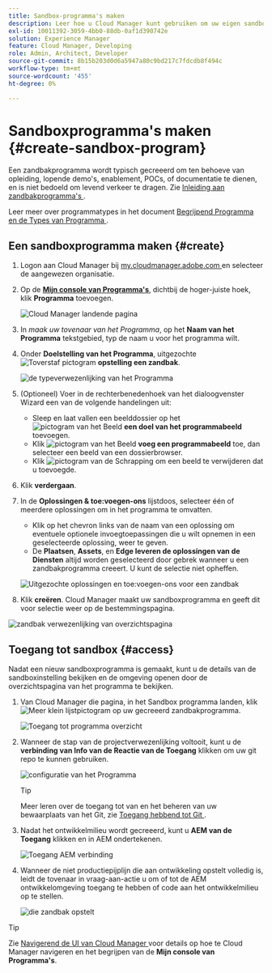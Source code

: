 ```yaml
---
title: Sandbox-programma's maken
description: Leer hoe u Cloud Manager kunt gebruiken om uw eigen sandboxprogramma te maken voor training, demo, POC of andere niet-productiedoeleinden.
exl-id: 10011392-3059-4bb0-88db-0af1d390742e
solution: Experience Manager
feature: Cloud Manager, Developing
role: Admin, Architect, Developer
source-git-commit: 8b15b203d0d6a5947a80c9bd217c7fdcdb8f494c
workflow-type: tm+mt
source-wordcount: '455'
ht-degree: 0%

---
```


# Sandboxprogramma&#39;s maken {#create-sandbox-program}

Een zandbakprogramma wordt typisch gecreeerd om ten behoeve van opleiding, lopende demo&#39;s, enablement, POCs, of documentatie te dienen, en is niet bedoeld om levend verkeer te dragen. Zie [ Inleiding aan zandbakprogramma&#39;s ](/help/implementing/cloud-manager/getting-access-to-aem-in-cloud/introduction-sandbox-programs.md).

Leer meer over programmatypes in het document [ Begrijpend Programma en de Types van Programma ](program-types.md).

## Een sandboxprogramma maken {#create}

1. Logon aan Cloud Manager bij [ my.cloudmanager.adobe.com ](https://my.cloudmanager.adobe.com/) en selecteer de aangewezen organisatie.

1. Op de **[Mijn console van Programma&#39;s](/help/implementing/cloud-manager/navigation.md#my-programs)**, dichtbij de hoger-juiste hoek, klik **Programma** toevoegen.

   ![ Cloud Manager landende pagina ](assets/log-in.png)

1. In *maak uw tovenaar van het Programma*, op het **Naam van het Programma** tekstgebied, typ de naam u voor het programma wilt.

1. Onder **Doelstelling van het Programma**, uitgezochte ![ Toverstaf pictogram ](https://spectrum.adobe.com/static/icons/workflow_18/Smock_MagicWand_18_N.svg) **opstelling een zandbak**.

   ![ de typeverwezenlijking van het Programma ](assets/create-sandbox.png)

1. (Optioneel) Voer in de rechterbenedenhoek van het dialoogvenster Wizard een van de volgende handelingen uit:

   * Sleep en laat vallen een beelddossier op het ![ pictogram van het Beeld ](https://spectrum.adobe.com/static/icons/workflow_18/Smock_Image_18_N.svg) **een doel van het programmabeeld** toevoegen.
   * Klik ![ pictogram van het Beeld ](https://spectrum.adobe.com/static/icons/workflow_18/Smock_Image_18_N.svg) **voeg een programmabeeld** toe, dan selecteer een beeld van een dossierbrowser.
   * Klik ![ pictogram van de Schrapping ](https://spectrum.adobe.com/static/icons/workflow_18/Smock_DeleteOutline_18_N.svg) om een beeld te verwijderen dat u toevoegde.

1. Klik **verdergaan**.

1. In de **Oplossingen &amp; toe:voegen-ons** lijstdoos, selecteer één of meerdere oplossingen om in het programma te omvatten.

   * Klik op het chevron links van de naam van een oplossing om eventuele optionele invoegtoepassingen die u wilt opnemen in een geselecteerde oplossing, weer te geven.
   * De **Plaatsen**, **Assets**, en **Edge leveren de oplossingen van de Diensten** altijd worden geselecteerd door gebrek wanneer u een zandbakprogramma creeert. U kunt de selectie niet opheffen.

   ![ Uitgezochte oplossingen en toe:voegen-ons voor een zandbak ](assets/sandbox-solutions-add-ons.png)

1. Klik **creëren**. Cloud Manager maakt uw sandboxprogramma en geeft dit voor selectie weer op de bestemmingspagina.

![ zandbak verwezenlijking van overzichtspagina ](assets/sandbox-setup.png)

## Toegang tot sandbox {#access}

Nadat een nieuw sandboxprogramma is gemaakt, kunt u de details van de sandboxinstelling bekijken en de omgeving openen door de overzichtspagina van het programma te bekijken.

1. Van Cloud Manager die pagina, in het Sandbox programma landen, klik ![ Meer klein lijstpictogram ](https://spectrum.adobe.com/static/icons/workflow_18/Smock_More_18_N.svg) op uw gecreeerd zandbakprogramma.

   ![ Toegang tot programma overzicht ](assets/program-overview-sandbox.png)

1. Wanneer de stap van de projectverwezenlijking voltooit, kunt u de **verbinding van Info van de Reactie van de Toegang** klikken om uw git repo te kunnen gebruiken.

   ![ configuratie van het Programma ](assets/create-program4.png)

   >[!TIP]
   >
   >Meer leren over de toegang tot van en het beheren van uw bewaarplaats van het Git, zie [ Toegang hebbend tot Git ](/help/implementing/cloud-manager/managing-code/accessing-repos.md).

1. Nadat het ontwikkelmilieu wordt gecreeerd, kunt u **AEM van de Toegang** klikken en in AEM ondertekenen.

   ![ Toegang AEM verbinding ](assets/create-program5.png)

1. Wanneer de niet productiepijplijn die aan ontwikkeling opstelt volledig is, leidt de tovenaar in vraag-aan-actie u om of tot de AEM ontwikkelomgeving toegang te hebben of code aan het ontwikkelmilieu op te stellen.

   ![ die zandbak ](assets/create-program-setup-deploy.png) opstelt

>[!TIP]
>
>Zie [ Navigerend de UI van Cloud Manager ](/help/implementing/cloud-manager/navigation.md) voor details op hoe te Cloud Manager navigeren en het begrijpen van de **Mijn console van Programma&#39;s**.
